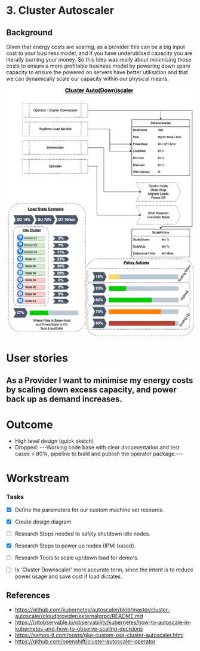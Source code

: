 # 3. Cluster Autoscaler

## Background

Given that energy costs are soaring, as a provider this can be a big input cost to your business model, and if you have underutilised capacity you are literally burning your money. So this Idea was really about minimising those costs to ensure a more profitable business model by powering down spare capacity to ensure the powered on servers have better utilisation and that we can dynamically scale our capacity within our physical means.

![Akash-Cluster-Autoscaler.png](Akash-Cluster-Autoscaler.png)

# User stories

## As a Provider I want to minimise my energy costs by scaling down excess capacity, and power back up as demand increases.

# Outcome

- High level design (quick sketch)
- Dropped: ---Working code base with clear documentation and test cases > 80%, pipeline to build and publish the operator package.---

# Workstream

### Tasks

- [x] Define the parameters for our custom machine set resource.
- [x] Create design diagram 
- [ ] Research Steps needed to safely shutdown idle nodes.
- [x] Research Steps to power up nodes (IPMI based).
- [ ] Research Tools to scale up/down load for demo's.
- [ ] Is 'Cluster Downscaler' more accurate term, since the intent is to reduce power usage and save cost if load dictates. 


## References

- https://github.com/kubernetes/autoscaler/blob/master/cluster-autoscaler/cloudprovider/externalgrpc/README.md
- https://isitobservable.io/observability/kubernetes/how-to-autoscale-in-kubernetes-and-how-to-observe-scaling-decisions
- https://samos-it.com/posts/gke-custom-oss-cluster-autoscaler.html
- https://github.com/openshift/cluster-autoscaler-operator
